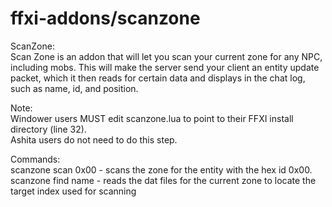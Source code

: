 # ffxi-addons/scanzone  
ScanZone:  
Scan Zone is an addon that will let you scan your current zone for any NPC, including mobs. This will make the server send your client an entity update packet, which it then reads for certain data and displays in the chat log, such as name, id, and position. 

Note:  
Windower users MUST edit scanzone.lua to point to their FFXI install directory (line 32).  
Ashita users do not need to do this step.
  
Commands:  
scanzone scan 0x00 - scans the zone for the entity with the hex id 0x00.  
scanzone find name - reads the dat files for the current zone to locate the target index used for scanning